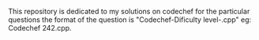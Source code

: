 This repository is dedicated to my solutions on codechef for the particular questions
the format of the question is "Codechef-Dificulty level-.cpp"
eg: Codechef 242.cpp.
